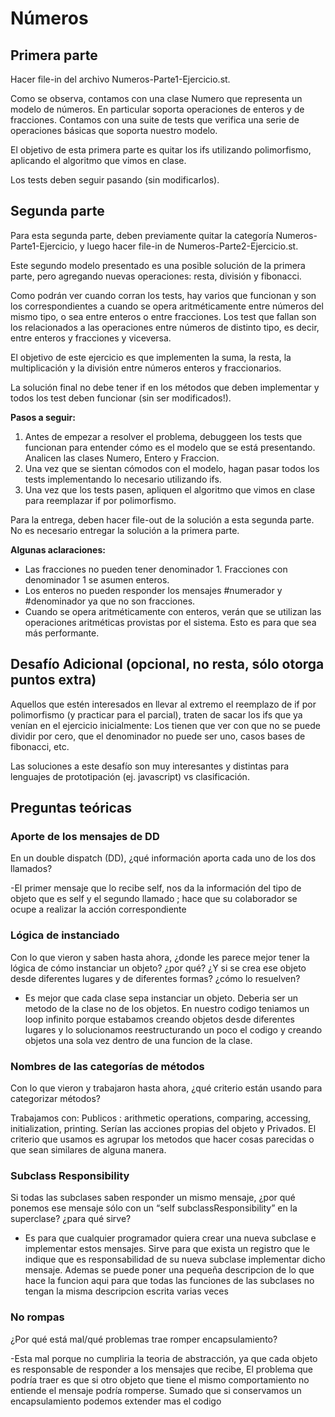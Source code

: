 # Números

## Primera parte

Hacer file-in del archivo Numeros-Parte1-Ejercicio.st.

Como se observa, contamos con una clase Numero que representa un modelo de números. En particular soporta operaciones de enteros y de fracciones.
Contamos con una suite de tests que verifica una serie de operaciones básicas que soporta nuestro modelo.

El objetivo de esta primera parte es quitar los ifs utilizando polimorfismo, aplicando el algoritmo que vimos en clase. 

Los tests deben seguir pasando (sin modificarlos).

## Segunda parte

Para esta segunda parte, deben previamente quitar la categoría Numeros-Parte1-Ejercicio, y luego hacer file-in de Numeros-Parte2-Ejercicio.st.

Este segundo modelo presentado es una posible solución de la primera parte, pero agregando nuevas operaciones: resta, división y fibonacci.

Como podrán ver cuando corran los tests, hay varios que funcionan y son los correspondientes a cuando se opera aritméticamente entre números del mismo tipo, o sea entre enteros o entre fracciones. Los test que fallan son los relacionados a las operaciones entre números de distinto tipo, es decir, entre enteros y fracciones y viceversa.

El objetivo de este ejercicio es que implementen la suma, la resta, la multiplicación y la división entre números enteros y fraccionarios.

La solución final no debe tener if en los métodos que deben implementar y todos los test deben funcionar (sin ser modificados!).

**Pasos a seguir:**

1. Antes de empezar a resolver el problema, debuggeen los tests que funcionan para entender cómo es el modelo que se está presentando. Analicen las clases Numero, Entero y Fraccion.
2. Una vez que se sientan cómodos con el modelo, hagan pasar todos los tests implementando lo necesario utilizando ifs. 
3. Una vez que los tests pasen, apliquen el algoritmo que vimos en clase para reemplazar if por polimorfismo.

Para la entrega, deben hacer file-out de la solución a esta segunda parte. No es necesario entregar la solución a la primera parte.

**Algunas aclaraciones:**

- Las fracciones no pueden tener denominador 1. Fracciones con denominador 1 se asumen enteros.
- Los enteros no pueden responder los mensajes #numerador y #denominador ya que no son fracciones.
- Cuando se opera aritméticamente con enteros, verán que se utilizan las operaciones aritméticas provistas por el sistema. Esto es para que sea más performante.

## Desafío Adicional (opcional, no resta, sólo otorga puntos extra)

Aquellos que estén interesados en llevar al extremo el reemplazo de if por polimorfismo (y practicar para el parcial), traten de sacar los ifs que ya venían en el ejercicio inicialmente: Los tienen que ver con que no se puede dividir por cero, que el denominador no puede ser uno, casos bases de fibonacci, etc. 

Las soluciones a este desafío son muy interesantes y distintas para lenguajes de prototipación (ej. javascript) vs clasificación.


## Preguntas teóricas

### Aporte de los mensajes de DD
En un double dispatch (DD), ¿qué información aporta cada uno de los dos llamados?

-El primer mensaje que lo recibe self, nos da la información del tipo de objeto que es self y el
segundo llamado ; hace que su colaborador se ocupe a realizar la acción correspondiente

### Lógica de instanciado
Con lo que vieron y saben hasta ahora, ¿donde les parece mejor tener la lógica de cómo instanciar un objeto? ¿por qué? ¿Y si se crea ese objeto desde diferentes lugares y de diferentes formas? ¿cómo lo resuelven?

- Es mejor que cada clase sepa instanciar un objeto. Deberia ser un metodo de la clase no de los objetos. En nuestro
codigo teniamos un loop infinito porque estabamos creando objetos desde diferentes lugares y lo solucionamos 
reestructurando un poco el codigo y creando objetos una sola vez dentro de una funcion de la clase.

### Nombres de las categorías de métodos
Con lo que vieron y trabajaron hasta ahora, ¿qué criterio están usando para categorizar métodos?

Trabajamos con: Publicos : arithmetic operations, comparing, accessing, initialization, printing. Serían las
acciones propias del objeto y Privados. El criterio que usamos es agrupar los metodos que hacer cosas parecidas o que sean similares de alguna manera.

### Subclass Responsibility
Si todas las subclases saben responder un mismo mensaje, ¿por qué ponemos ese mensaje sólo con un “self subclassResponsibility” en la superclase? ¿para qué sirve?

- Es para que cualquier programador quiera crear una nueva subclase e implementar estos
mensajes.
Sirve para que exista un registro que le indique que es responsabilidad de su nueva
subclase implementar dicho mensaje. Ademas se puede poner una pequeña descripcion de lo que hace la funcion
aqui para que todas las funciones de las subclases no tengan la misma descripcion escrita varias veces

### No rompas
¿Por qué está mal/qué problemas trae romper encapsulamiento?

-Esta mal porque no cumpliria la teoria de abstracción, ya que cada objeto es responsable de
responder a los mensajes que recibe,
El problema que podría traer es que si otro objeto que tiene el mismo comportamiento no
entiende el mensaje podría romperse. Sumado que si conservamos un encapsulamiento
podemos extender mas el codigo
